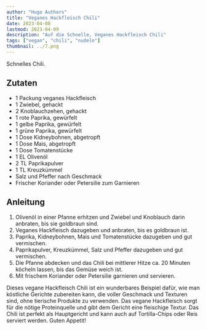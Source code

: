 ```yaml
---
author: "Hugo Authors"
title: "Veganes Hackfleisch Chili"
date: 2023-04-08
lastmod: 2023-04-09
description: "Auf die Schnelle, Veganes Hackfleisch Chili"
tags: ["vegan", "chili", "nudeln"]
thumbnail: ../7.png
---
```


Schnelles Chili.

## Zutaten

- 1 Packung veganes Hackfleisch
- 1 Zwiebel, gehackt
- 2 Knoblauchzehen, gehackt
- 1 rote Paprika, gewürfelt
- 1 gelbe Paprika, gewürfelt
- 1 grüne Paprika, gewürfelt
- 1 Dose Kidneybohnen, abgetropft
- 1 Dose Mais, abgetropft
- 1 Dose Tomatenstücke
- 1 EL Olivenöl
- 2 TL Paprikapulver
- 1 TL Kreuzkümmel
- Salz und Pfeffer nach Geschmack
- Frischer Koriander oder Petersilie zum Garnieren

## Anleitung

1. Olivenöl in einer Pfanne erhitzen und Zwiebel und Knoblauch darin anbraten, bis sie goldbraun sind.
2. Veganes Hackfleisch dazugeben und anbraten, bis es goldbraun ist.
3. Paprika, Kidneybohnen, Mais und Tomatenstücke dazugeben und gut vermischen.
4. Paprikapulver, Kreuzkümmel, Salz und Pfeffer dazugeben und gut vermischen.
5. Die Pfanne abdecken und das Chili bei mittlerer Hitze ca. 20 Minuten köcheln lassen, bis das Gemüse weich ist.
6. Mit frischem Koriander oder Petersilie garnieren und servieren.

Dieses vegane Hackfleisch Chili ist ein wunderbares Beispiel dafür, wie man köstliche Gerichte zubereiten kann, die voller Geschmack und Texturen sind, ohne tierische Produkte zu verwenden. Das vegane Hackfleisch sorgt für die nötige Proteinquelle und gibt dem Gericht eine fleischige Textur. Das Chili ist perfekt als Hauptgericht und kann auch auf Tortilla-Chips oder Reis serviert werden. Guten Appetit!
